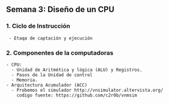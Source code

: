 ##  Semana 3: Diseño de un CPU

### 1. Ciclo de Instrucción
     - Etaqa de captación y ejecución 

### 2. Componentes de la computadoras
    - CPU: 
      - Unidad de Aritmética y lógica (ALU) y Registros.
      - Pasos de la Unidad de control
      - Memoria.
    - Arquitectura Acumulador (ACC)
      - Probemos el simulador http://vnsimulator.altervista.org/ 
        codigo fuente: https://github.com/c2r0b/vnmsim

